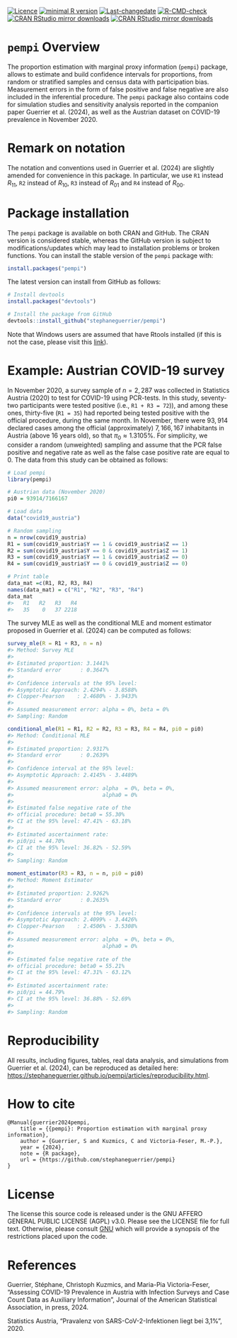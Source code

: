 
<!-- README.md is generated from README.Rmd. Please edit that file -->
<!-- badges: start -->

[![Licence](https://img.shields.io/badge/licence-AGPL--3.0-blue.svg)](https://opensource.org/licenses/AGPL-3.0)
[![minimal R
version](https://img.shields.io/badge/R%3E%3D-4.0.0-6666ff.svg)](https://cran.r-project.org/)
[![Last-changedate](https://img.shields.io/badge/last%20change-2024--01--31-green.svg)](https://github.com/stephaneguerrier/pempi)
[![R-CMD-check](https://github.com/stephaneguerrier/pempi/workflows/R-CMD-check/badge.svg)](https://github.com/stephaneguerrier/pempi/actions)
[![CRAN RStudio mirror
downloads](http://cranlogs.r-pkg.org/badges/pempi)](https://www.r-pkg.org/pkg/pempi)
[![CRAN RStudio mirror
downloads](https://cranlogs.r-pkg.org/badges/grand-total/pempi)](https://www.r-pkg.org/pkg/pempi)
<!-- badges: end -->

# `pempi` Overview

The proportion estimation with marginal proxy information (`pempi`)
package, allows to estimate and build confidence intervals for
proportions, from random or stratified samples and census data with
participation bias. Measurement errors in the form of false positive and
false negative are also included in the inferential procedure. The
`pempi` package also contains code for simulation studies and
sensitivity analysis reported in the companion paper Guerrier et
al. (2024), as well as the Austrian dataset on COVID-19 prevalence in
November 2020.

# Remark on notation

The notation and conventions used in Guerrier et al. (2024) are slightly
amended for convenience in this package. In particular, we use `R1`
instead $\textit{R}_{11}$, `R2` instead of $\textit{R}_{10}$, `R3`
instead of $\textit{R}_{01}$ and `R4` instead of $\textit{R}_{00}$.

# Package installation

The `pempi` package is available on both CRAN and GitHub. The CRAN
version is considered stable, whereas the GitHub version is subject to
modifications/updates which may lead to installation problems or broken
functions. You can install the stable version of the `pempi` package
with:

``` r
install.packages("pempi")
```

The latest version can install from GitHub as follows:

``` r
# Install devtools
install.packages("devtools")

# Install the package from GitHub
devtools::install_github("stephaneguerrier/pempi")
```

Note that Windows users are assumed that have Rtools installed (if this
is not the case, please visit this
[link](https://cran.r-project.org/bin/windows/Rtools/)).

# Example: Austrian COVID-19 survey

In November 2020, a survey sample of $\textit{n}=2,287$ was collected in
Statistics Austria (2020) to test for COVID-19 using PCR-tests. In this
study, seventy-two participants were tested positive (i.e.,
`R1 + R3 = 72`)), and among these ones, thirty-five (`R1 = 35`) had
reported being tested positive with the official procedure, during the
same month. In November, there were $93,914$ declared cases among the
official (approximately) $7,166,167$ inhabitants in Austria (above 16
years old), so that $\pi_0 \approx 1.3105\%$. For simplicity, we
consider a random (unweighted) sampling and assume that the PCR false
positive and negative rate as well as the false case positive rate are
equal to 0. The data from this study can be obtained as follows:

``` r
# Load pempi
library(pempi)

# Austrian data (November 2020)
pi0 = 93914/7166167

# Load data
data("covid19_austria")

# Random sampling
n = nrow(covid19_austria)
R1 = sum(covid19_austria$Y == 1 & covid19_austria$Z == 1)
R2 = sum(covid19_austria$Y == 0 & covid19_austria$Z == 1)
R3 = sum(covid19_austria$Y == 1 & covid19_austria$Z == 0)
R4 = sum(covid19_austria$Y == 0 & covid19_austria$Z == 0)

# Print table
data_mat =c(R1, R2, R3, R4)
names(data_mat) = c("R1", "R2", "R3", "R4")
data_mat
#>   R1   R2   R3   R4 
#>   35    0   37 2218
```

The survey MLE as well as the conditional MLE and moment estimator
proposed in Guerrier et al. (2024) can be computed as follows:

``` r
survey_mle(R = R1 + R3, n = n)
#> Method: Survey MLE
#> 
#> Estimated proportion: 3.1441%
#> Standard error      : 0.3647%
#> 
#> Confidence intervals at the 95% level:
#> Asymptotic Approach: 2.4294% - 3.8588%
#> Clopper-Pearson    : 2.4680% - 3.9433%
#> 
#> Assumed measurement error: alpha = 0%, beta = 0% 
#> Sampling: Random

conditional_mle(R1 = R1, R2 = R2, R3 = R3, R4 = R4, pi0 = pi0)
#> Method: Conditional MLE
#> 
#> Estimated proportion: 2.9317%
#> Standard error      : 0.2639%
#> 
#> Confidence interval at the 95% level:
#> Asymptotic Approach: 2.4145% - 3.4489%
#> 
#> Assumed measurement error: alpha  = 0%, beta = 0%,
#>                            alpha0 = 0% 
#> 
#> Estimated false negative rate of the
#> official procedure: beta0 = 55.30%
#> CI at the 95% level: 47.41% - 63.18%
#> 
#> Estimated ascertainment rate: 
#> pi0/pi = 44.70%
#> CI at the 95% level: 36.82% - 52.59%
#> 
#> Sampling: Random

moment_estimator(R3 = R3, n = n, pi0 = pi0)
#> Method: Moment Estimator
#> 
#> Estimated proportion: 2.9262%
#> Standard error      : 0.2635%
#> 
#> Confidence intervals at the 95% level:
#> Asymptotic Approach: 2.4099% - 3.4426%
#> Clopper-Pearson    : 2.4506% - 3.5308%
#> 
#> Assumed measurement error: alpha  = 0%, beta = 0%,
#>                            alpha0 = 0% 
#> 
#> Estimated false negative rate of the
#> official procedure: beta0 = 55.21%
#> CI at the 95% level: 47.31% - 63.12%
#> 
#> Estimated ascertainment rate: 
#> pi0/pi = 44.79%
#> CI at the 95% level: 36.88% - 52.69%
#> 
#> Sampling: Random
```

# Reproducibility

All results, including figures, tables, real data analysis, and
simulations from Guerrier et al. (2024), can be reproduced as detailed
here:
<https://stephaneguerrier.github.io/pempi/articles/reproducibility.html>.

# How to cite

    @Manual{guerrier2024pempi,
        title = {{pempi}: Proportion estimation with marginal proxy information},
        author = {Guerrier, S and Kuzmics, C and Victoria-Feser, M.-P.},
        year = {2024},
        note = {R package},
        url = {https://github.com/stephaneguerrier/pempi}
    }

# License

The license this source code is released under is the GNU AFFERO GENERAL
PUBLIC LICENSE (AGPL) v3.0. Please see the LICENSE file for full text.
Otherwise, please consult
[GNU](https://www.gnu.org/licenses/agpl-3.0.en.html) which will provide
a synopsis of the restrictions placed upon the code.

# References

Guerrier, Stéphane, Christoph Kuzmics, and Maria-Pia Victoria-Feser,
“Assessing COVID-19 Prevalence in Austria with Infection Surveys and
Case Count Data as Auxiliary Information”, Journal of the American
Statistical Association, in press, 2024.

Statistics Austria, “Pravalenz von SARS-CoV-2-Infektionen liegt bei
3,1%”, 2020.
